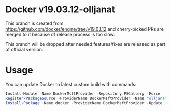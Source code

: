 Docker v19.03.12-olljanat
================

This branch is created from https://github.com/docker/engine/tree/v19.03.12 and cherry-picked PRs are merged to it because of release process is too slow.

This branch will be dropped after needed features/fixes are released as part of official version.


# Usage
You can update Docker to latest custom build with commands:
```powershell
Install-Module -Name DockerMsftProvider -Repository PSGallery -Force
Register-PackageSource -ProviderName DockerMsftProvider -Name "olljanat-custom-builds" -Location "https://raw.githubusercontent.com/olljanat/moby/v19.03.12-olljanat/DockerOlljanatIndex.json"
Install-Package -Name docker -ProviderName DockerMsftProvider -Update -Force -RequiredVersion "19.03.12-olljanat1"
```
